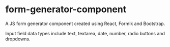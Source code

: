 # form-generator-component

A JS form generator component created using React, Formik and Bootstrap.

Input field data types include text, textarea, date, number, radio buttons and dropdowns.
